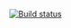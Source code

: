 [![Build status](https://ci.appveyor.com/api/projects/status/06byoi3gx4641x5c?svg=true)](https://ci.appveyor.com/project/shayu78/ajs-obj-refl-proxy-1)
